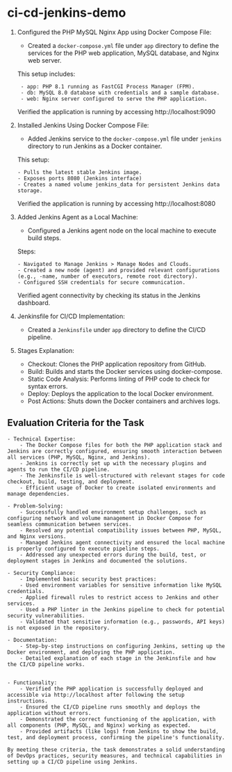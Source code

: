 # ci-cd-jenkins-demo

1. Configured the PHP MySQL Nginx App using Docker Compose File:

    -  Created a `docker-compose.yml` file under `app` directory to define the services for the PHP web application, MySQL database, and Nginx web server.

    This setup includes:
   
        - app: PHP 8.1 running as FastCGI Process Manager (FPM).
        - db: MySQL 8.0 database with credentials and a sample database.
        - web: Nginx server configured to serve the PHP application.

    Verified the application is running by accessing http://localhost:9090

3. Installed Jenkins Using Docker Compose File:

    - Added Jenkins service to the `docker-compose.yml` file under `jenkins` directory to run Jenkins as a Docker container.

    This setup:
   
       - Pulls the latest stable Jenkins image.
       - Exposes ports 8080 (Jenkins interface)
       - Creates a named volume jenkins_data for persistent Jenkins data storage.

    Verified the application is running by accessing http://localhost:8080

5. Added Jenkins Agent as a Local Machine:

    - Configured a Jenkins agent node on the local machine to execute build steps.
    
    Steps:
   
       - Navigated to Manage Jenkins > Manage Nodes and Clouds.
       - Created a new node (agent) and provided relevant configurations (e.g., -name, number of executors, remote root directory).
       - Configured SSH credentials for secure communication.

     Verified agent connectivity by checking its status in the Jenkins dashboard.

7. Jenkinsfile for CI/CD Implementation:

    - Created a `Jenkinsfile` under `app` directory to define the CI/CD pipeline.

5. Stages Explanation:

    - Checkout: Clones the PHP application repository from GitHub.
    - Build: Builds and starts the Docker services using docker-compose.
    - Static Code Analysis: Performs linting of PHP code to check for syntax errors.
    - Deploy: Deploys the application to the local Docker environment.
    - Post Actions: Shuts down the Docker containers and archives logs.

## Evaluation Criteria for the Task

    - Technical Expertise:
        - The Docker Compose files for both the PHP application stack and Jenkins are correctly configured, ensuring smooth interaction between all services (PHP, MySQL, Nginx, and Jenkins).
        - Jenkins is correctly set up with the necessary plugins and agents to run the CI/CD pipeline.
        - The Jenkinsfile is well-structured with relevant stages for code checkout, build, testing, and deployment.
        - Efficient usage of Docker to create isolated environments and manage dependencies.

    - Problem-Solving:
        - Successfully handled environment setup challenges, such as configuring network and volume management in Docker Compose for seamless communication between services.
        - Resolved any potential compatibility issues between PHP, MySQL, and Nginx versions.
        - Managed Jenkins agent connectivity and ensured the local machine is properly configured to execute pipeline steps.
        - Addressed any unexpected errors during the build, test, or deployment stages in Jenkins and documented the solutions.

    - Security Compliance:
        - Implemented basic security best practices:
        - Used environment variables for sensitive information like MySQL credentials.
        - Applied firewall rules to restrict access to Jenkins and other services.
        - Used a PHP linter in the Jenkins pipeline to check for potential security vulnerabilities.
        - Validated that sensitive information (e.g., passwords, API keys) is not exposed in the repository.

    - Documentation:
        - Step-by-step instructions on configuring Jenkins, setting up the Docker environment, and deploying the PHP application.
        - Detailed explanation of each stage in the Jenkinsfile and how the CI/CD pipeline works.
           

    - Functionality:
        - Verified the PHP application is successfully deployed and accessible via http://localhost after following the setup instructions.
        - Ensured the CI/CD pipeline runs smoothly and deploys the application without errors.
        - Demonstrated the correct functioning of the application, with all components (PHP, MySQL, and Nginx) working as expected.
        - Provided artifacts (like logs) from Jenkins to show the build, test, and deployment process, confirming the pipeline's functionality.

    By meeting these criteria, the task demonstrates a solid understanding of DevOps practices, security measures, and technical capabilities in setting up a CI/CD pipeline using Jenkins.
